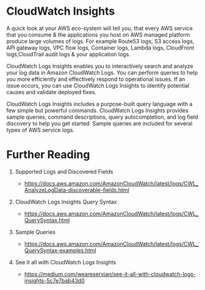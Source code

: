 
# CloudWatch Insights

A quick look at your AWS eco-system will tell you, that every AWS service that you consume & the applications you host on AWS managed platform produce large volumes of logs. For example Route53 logs, S3 access logs, API gateway logs, VPC flow logs, Container logs, Lambda logs, CloudFront logs,CloudTrail audit logs & your application logs.

CloudWatch Logs Insights enables you to interactively search and analyze your log data in Amazon CloudWatch Logs. You can perform queries to help you more efficiently and effectively respond to operational issues. If an issue occurs, you can use CloudWatch Logs Insights to identify potential causes and validate deployed fixes.

CloudWatch Logs Insights includes a purpose-built query language with a few simple but powerful commands. CloudWatch Logs Insights provides sample queries, command descriptions, query autocompletion, and log field discovery to help you get started. Sample queries are included for several types of AWS service logs.

# Further Reading

1. Supported Logs and Discovered Fields
    - https://docs.aws.amazon.com/AmazonCloudWatch/latest/logs/CWL_AnalyzeLogData-discoverable-fields.html

1. CloudWatch Logs Insights Query Syntax
    - https://docs.aws.amazon.com/AmazonCloudWatch/latest/logs/CWL_QuerySyntax.html

1. Sample Queries
    - https://docs.aws.amazon.com/AmazonCloudWatch/latest/logs/CWL_QuerySyntax-examples.html

1. See it all with CloudWatch Logs Insights
    - https://medium.com/weareservian/see-it-all-with-cloudwatch-logs-insights-5c7e7bab43d0